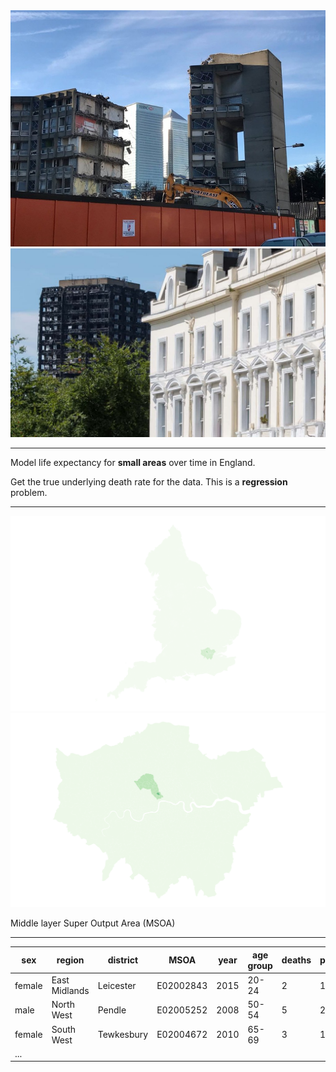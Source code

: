 <div class="r-stack">
    <img class="fragment fade-out" data-fragment-index="0" src="slides/_mortality/assets/minton_city.png">
    <img class="fragment current-visible" data-fragment-index="0" src="slides/_mortality/assets/grenfell.jpg">
</div>

---
<!-- .slide: style="text-align: left"-->
Model life expectancy for __small areas__ over time in England.

Get the true underlying death rate for the data. This is a __regression__ problem.

---
<!-- .slide: data-background="#343434" -->
<div class="r-stack">
  <img class="fragment fade-out" data-fragment-index="0" src="slides/_mortality/assets/MSOA_ldn1.png">
  <img class="fragment current-visible" data-fragment-index="0" src="slides/_mortality/assets/MSOA_ldn2.png">
</div>

Middle layer Super Output Area (MSOA)

---
sex    | region        | district   | MSOA      | year | age group | deaths | population
------ | ------------- | ---------- | --------- | ---- | --------- | ------ | ----------
female | East Midlands | Leicester  | E02002843 | 2015 | 20-24     | 2      | 138
male   | North West    | Pendle     | E02005252 | 2008 | 50-54     | 5      | 221
female | South West    | Tewkesbury | E02004672 | 2010 | 65-69     | 3      | 175
...    |               |            |           |      |           |        |
<!-- .element style="font-size: 70%"-->
